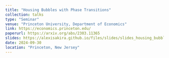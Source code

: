```yaml
---
title: "Housing Bubbles with Phase Transitions"
collection: talks
type: "Seminar"
venue: "Princeton University, Department of Economics"
link: https://economics.princeton.edu/
paperurl: https://arxiv.org/abs/2303.11365
slides: https://alexisakira.github.io/files/slides/slides_housing_bubble.pdf
date: 2024-09-30
location: "Princeton, New Jersey"
---
```


